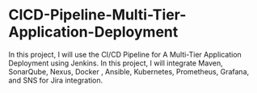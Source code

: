 # CICD-Pipeline-Multi-Tier-Application-Deployment
In this project, I will use the CI/CD Pipeline for A Multi-Tier Application Deployment using Jenkins. In this project, I will integrate Maven, SonarQube, Nexus, Docker , Ansible, Kubernetes, Prometheus, Grafana, and SNS for Jira integration.   
